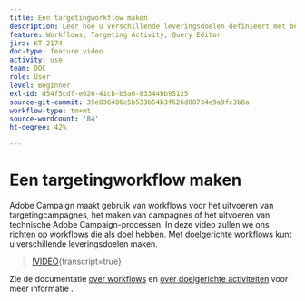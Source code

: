 ```yaml
---
title: Een targetingworkflow maken
description: Leer hoe u verschillende leveringsdoelen definieert met behulp van targetingworkflows.
feature: Workflows, Targeting Activity, Query Editor
jira: KT-2174
doc-type: feature video
activity: use
team: DOC
role: User
level: Beginner
exl-id: d54f5cdf-e026-41cb-b5a6-83344bb95125
source-git-commit: 35e036486c5b533b54b3f626d88734e9a9fc3b8a
workflow-type: tm+mt
source-wordcount: '84'
ht-degree: 42%

---
```


# Een targetingworkflow maken

Adobe Campaign maakt gebruik van workflows voor het uitvoeren van targetingcampagnes, het maken van campagnes of het uitvoeren van technische Adobe Campaign-processen. In deze video zullen we ons richten op workflows die als doel hebben. Met doelgerichte workflows kunt u verschillende leveringsdoelen maken.

>[!VIDEO](https://video.tv.adobe.com/v/25605?quality=12&learn=on){transcript=true}

Zie de documentatie [over workflows](https://experienceleague.adobe.com/docs/campaign-classic/using/automating-with-workflows/introduction/about-workflows.html)
en [over doelgerichte activiteiten](https://experienceleague.adobe.com/docs/campaign-classic/using/automating-with-workflows/targeting-activities/about-targeting-activities.html) voor meer informatie .
